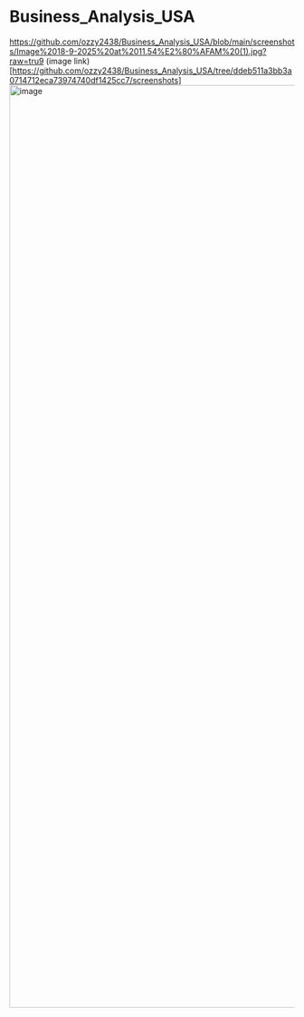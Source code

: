 # Business_Analysis_USA
https://github.com/ozzy2438/Business_Analysis_USA/blob/main/screenshots/Image%2018-9-2025%20at%2011.54%E2%80%AFAM%20(1).jpg?raw=tru9
(image link)[https://github.com/ozzy2438/Business_Analysis_USA/tree/ddeb511a3bb3a0714712eca73974740df1425cc7/screenshots]
<img width="2864" height="1630" alt="image" src="https://github.com/user-attachments/assets/34270a55-2e22-453f-a517-df20d46d6340" />

